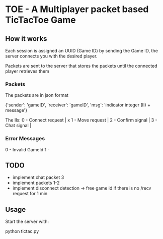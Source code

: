 # TOE - A Multiplayer packet based TicTacToe Game

## How it works

Each session is assigned an UUID (Game ID) by sending the Game ID, the server connects you with the desired player. 

Packets are sent to the server that stores the packets until the connected player retrieves them 

### Packets
The packets are in json format

{'sender': 'gameID', 'receiver': 'gameID', 'msg': 'indicator integer (II) + message'}

The IIs:
0 - Connect request | x
1 - Move request    |
2 - Confirm signal  |
3 - Chat signal     |

### Error Messages
0 - Invalid GameId
1 - 

## TODO

* implement chat packet 3
* implement packets 1-2
* implement disconnect detection -> free game id if there is no /recv request for 1 min 


## Usage
Start the server with:

python tictac.py
